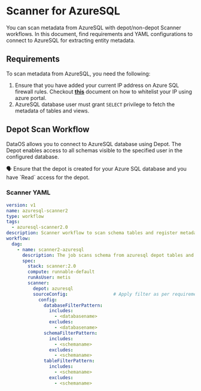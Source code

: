 # Scanner for AzureSQL

You can scan metadata from AzureSQL with depot/non-depot Scanner workflows. In this document, find requirements and YAML configurations to connect to AzureSQL for extracting entity metadata.

## Requirements

To scan metadata from AzureSQL, you need the following:

1. Ensure that you have added your current IP address on Azure SQL firewall rules. Checkout **[this](https://learn.microsoft.com/en-us/azure/azure-sql/database/firewall-configure?view=azuresql#use-the-azure-portal-to-manage-server-level-ip-firewall-rules)** document on how to whitelist your IP using azure portal.
2. AzureSQL database user must grant `SELECT` privilege to fetch the metadata of tables and views.

## Depot Scan Workflow

DataOS allows you to connect to AzureSQL database using Depot. The Depot enables access to all schemas visible to the specified user in the configured database.

<aside class="callout">
🗣 Ensure that the depot is created for your Azure SQL database and you have `Read` access for the depot.

</aside>

### **Scanner YAML**

```yaml
version: v1
name: azuresql-scanner2
type: workflow
tags:
  - azuresql-scanner2.0
description: Scanner workflow to scan schema tables and register metadata in Metis DB
workflow:
  dag:
    - name: scanner2-azuresql
      description: The job scans schema from azuresql depot tables and register metadata to metis2
      spec:
        stack: scanner:2.0
        compute: runnable-default
        runAsUser: metis
        scanner:
          depot: azuresql
          sourceConfig:                 # Apply filter as per requirement
            config:
              databaseFilterPattern:
                includes:
                  - <databasename> 
                excludes:
                  - <databasename> 
              schemaFilterPattern:
                includes:
                  - <schemaname>
                excludes:
                  - <schemaname>
              tableFilterPattern:
                includes:
                  - <schemaname>
                excludes:
                  - <schemaname>
```

<!-- ## Non-Depot Scan Workflow

You need to provide source connection details and configuration settings, such as metadata type and filter patterns to include/exclude assets for metadata scanning. 

### **Scanner Configuration Properties**

- **Type**: This is source to be scanned; `azuresql`
- **Source**: Provide source name where the scanned metadata is saved within Metastore. Under the given source name, you can see the information about all the entities scanned for your data source; `AzuresqlSource`

### ** Source Connection Properties**

- **Username**: Specify the User to connect to AzureSQL. It should have enough privileges to read all the metadata.
- **Password**: Password to connect to AzureSQL.
- **Host and Port**: Enter the fully qualified hostname and port number for your AzureSQL deployment in the Host and Port field.
- **Database**: The database of the data source is an optional parameter, if you would like to restrict the metadata reading to a single database. If left blank, OpenMetadata ingestion attempts to scan all the databases.
- **Driver**: Connecting to AzureSQL requires ODBC driver to be installed. Specify ODBC driver name in the field. You can download the ODBC driver from **[here](https://learn.microsoft.com/en-us/sql/connect/odbc/download-odbc-driver-for-sql-server?view=sql-server-ver16)**. In case of docker or kubernetes deployment this driver comes out of the box with version `ODBC Driver 18 for SQL Server`.
- **Connection Options (Optional)**: Enter the details for any additional connection options that can be sent to AzureSQL during the connection. These details must be added as Key-Value pairs.
- **Connection Arguments (Optional)**: Enter the details for any additional connection arguments such as security or protocol configs that can be sent to AzureSQL during the connection. These details must be added as Key-Value pairs.
    - In case you are using Single-Sign-On (SSO) for authentication, add the `authenticator` details in the Connection Arguments as a Key-Value pair as follows: `"authenticator" : "sso_login_url"`
    - In case you authenticate with SSO using an external browser popup, then add the `authenticator` details in the Connection Arguments as a Key-Value pair as follows: `"authenticator" : "externalbrowser"`

## Non-Depot Scan YAML

```yaml

``` -->